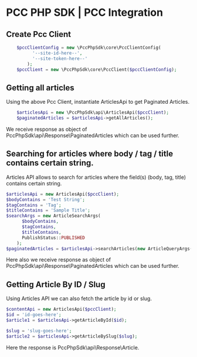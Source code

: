 # PCC PHP SDK | PCC Integration

## Create Pcc Client

```php
    $pccClientConfig = new \PccPhpSdk\core\PccClientConfig(
          '--site-id-here--',
          '--site-token-here--'
        );
    $pccClient = new \PccPhpSdk\core\PccClient($pccClientConfig);
```

## Getting all articles

Using the above Pcc Client, instantiate ArticlesApi to get Paginated Articles.

```php
    $articlesApi = new \PccPhpSdk\api\ArticlesApi($pccClient);
    $paginatedArticles = $articlesApi->getAllArticles();
```

We receive response as object of PccPhpSdk\api\Response\PaginatedArticles which can be used further.

## Searching for articles where body / tag / title contains certain string.

Articles API allows to search for articles where the field(s) (body, tag, title) contains certain string.

```php
$articlesApi = new ArticlesApi($pccClient);
$bodyContains = 'Test String';
$tagContains = 'Tag';
$titleContains = 'Sample Title';
$searchArgs = new ArticleSearchArgs(
      $bodyContains,
      $tagContains,
      $titleContains,
      PublishStatus::PUBLISHED
    );
$paginatedArticles = $articlesApi->searchArticles(new ArticleQueryArgs(), $searchArgs);
```
Here also we receive response as object of PccPhpSdk\api\Response\PaginatedArticles which can be used further.

## Getting Article By ID / Slug

Using Articles API we can also fetch the article by id or slug.

```php
$contentApi = new ArticlesApi($pccClient);
$id = 'id-goes-here';
$article1 = $articlesApi->getArticleById($id);

$slug = 'slug-goes-here';
$article2 = $articlesApi->getArticleBySlug($slug);
```

Here the response is PccPhpSdk\api\Response\Article.
